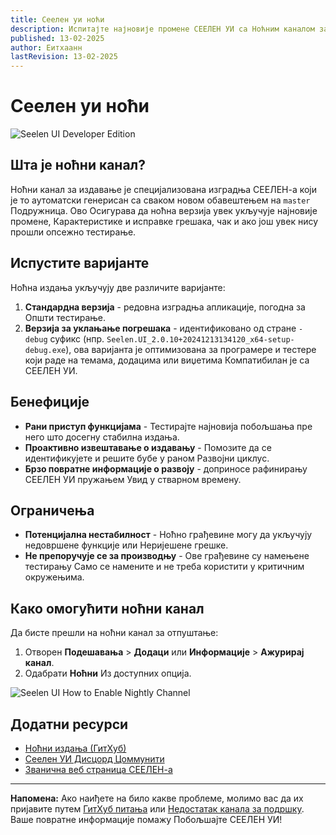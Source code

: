 ```yaml
---
title: Сеелен уи ноћи
description: Испитајте најновије промене СЕЕЛЕН УИ са Ноћним каналом за ажурирање!
published: 13-02-2025
author: Еитхаанн
lastRevision: 13-02-2025
---
```


# Сеелен уи ноћи

![Seelen UI Developer Edition](https://github.com/user-attachments/assets/76634b49-7b09-4ef2-9643-e93542309f5d)

## Шта је ноћни канал?

Ноћни канал за издавање је специјализована изградња СЕЕЛЕН-а који је то
аутоматски генерисан са сваком новом обавештењем на `master` Подружница. Ово
Осигурава да ноћна верзија увек укључује најновије промене, Карактеристике и
исправке грешака, чак и ако још увек нису прошли опсежно тестирање.

## Испустите варијанте

Ноћна издања укључују две различите варијанте:

1. **Стандардна верзија** - редовна изградња апликације, погодна за Општи
   тестирање.
2. **Верзија за уклањање погрешака** - идентификовано од стране `-debug` суфикс
   (нпр. `Seelen.UI_2.0.10+20241213134120_x64-setup-debug.exe`), ова варијанта
   је оптимизована за програмере и тестере који раде на темама, додацима или
   виџетима Компатибилан је са СЕЕЛЕН УИ.

## Бенефиције

- **Рани приступ функцијама** - Тестирајте најновија побољшања пре него што
  досегну стабилна издања.
- **Проактивно извештавање о издавању** - Помозите да се идентификујете и решите
  бубе у раном Развојни циклус.
- **Брзо повратне информације о развоју** - доприносе рафинирању СЕЕЛЕН УИ
  пружањем Увид у стварном времену.

## Ограничења

- **Потенцијална нестабилност** - Ноћно грађевине могу да укључују недовршене
  функције или Неријешене грешке.
- **Не препоручује се за производњу** - Ове грађевине су намењене тестирању Само
  се намените и не треба користити у критичним окружењима.

## Како омогућити ноћни канал

Да бисте прешли на ноћни канал за отпуштање:

1. Отворен **Подешавања** > **Додаци** или **Информације** > **Ажурирај канал**.
2. Одабрати **Ноћни** Из доступних опција.

![Seelen UI How to Enable Nightly Channel](https://github.com/user-attachments/assets/ae88aeac-98cc-4424-a9e7-fb59740b694e)

## Додатни ресурси

- [Ноћни издања (ГитХуб)](https://github.com/eythaann/Seelen-UI/releases/tag/nightly)
- [Сеелен УИ Дисцорд Цоммунити](https://discord.gg/ABfASx5ZAJ)
- [Званична веб страница СЕЕЛЕН-а](https://seelen.io)

---

**Напомена:** Ако наиђете на било какве проблеме, молимо вас да их пријавите
путем [ГитХуб питања](https://github.com/eythaann/Seelen-UI/issues) или
[Недостатак канала за подршку](https://discord.gg/ABfASx5ZAJ). Ваше повратне
информације помажу Побољшајте СЕЕЛЕН УИ!
